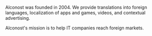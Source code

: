 Alconost was founded in 2004. We provide translations into foreign languages, localization of apps and games, videos, and contextual advertising.

Alconost's mission is to help IT companies reach foreign markets.
